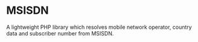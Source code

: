 # MSISDN

A lightweight PHP library which resolves mobile network operator, country data and subscriber number from MSISDN.